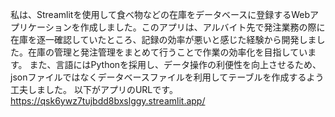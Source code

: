私は、Streamlitを使用して食べ物などの在庫をデータベースに登録するWebアプリケーションを作成しました。このアプリは、アルバイト先で発注業務の際に在庫を逐一確認していたところ、記録の効率が悪いと感じた経験から開発しました。在庫の管理と発注管理をまとめて行うことで作業の効率化を目指しています。
また、言語にはPythonを採用し、データ操作の利便性を向上させるため、jsonファイルではなくデータベースファイルを利用してテーブルを作成するよう工夫しました。
以下がアプリのURLです。
 https://qsk6ywz7tujbdd8bxslggy.streamlit.app/

